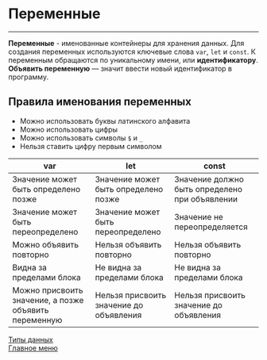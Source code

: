 # Переменные
____
__Переменные__ - именованные контейнеры для хранения данных. Для создания переменных используются ключевые слова `var`, `let` и `const`. К переменным обращаются по уникальному имени, или __идентификатору__. __Объявить переменную__ — значит ввести новый идентификатор в программу.

## Правила именования переменных
* Можно использовать буквы латинского алфавита
* Можно использовать цифры
* Можно использовать символы `$` и `_`
* Нельзя ставить цифру первым символом

<table>
   <thead>
        <tr>
            <th>var</th>
            <th>let</th>
            <th>const</th>
        </tr>
    </thead>
    <tbody>
    <tr>
        <td>Значение может быть определено позже</td>
        <td>Значение может быть определено позже</td>
        <td>Значение должно быть определено при объявлении</td>
    </tr>
    <tr>
        <td>Значение может быть переопределено</td>
        <td>Значение может быть переопределено</td>
        <td>Значение не переопределяется</td>
    </tr>
    <tr>
        <td>Можно объявить повторно</td>
        <td>Нельзя объявить повторно</td>
        <td>Нельзя объявить повторно</td>
    </tr>
    <tr>
        <td>Видна за пределами блока</td>
        <td>Не видна за пределами блока</td>
        <td>Не видна за пределами блока</td>
    </tr>
    <tr>
        <td>Можно присвоить значение, а позже объявить переменную</td>
        <td>Нельзя присвоить значение до объявления</td>
        <td>Нельзя присвоить значение до объявления</td>
    </tr>
    </tbody>
</table>

[Типы данных](/data-types/data-types.md)<br>
[Главное меню](../README.md)<br>

